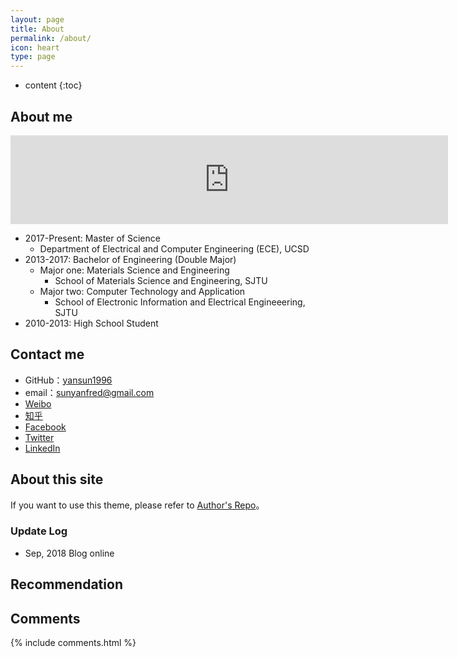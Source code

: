 ```yaml
---
layout: page
title: About
permalink: /about/
icon: heart
type: page
---
```


* content
{:toc}

## About me

<iframe src="https://githubbadge.appspot.com/yansun1996" style="border: 0;height: 142px;width: 700px;overflow: hidden;" frameBorder="0"></iframe>

* 2017-Present: Master of Science
    * Department of Electrical and Computer Engineering (ECE), UCSD
* 2013-2017: Bachelor of Engineering (Double Major)
    * Major one: Materials Science and Engineering
        * School of Materials Science and Engineering, SJTU
    * Major two: Computer Technology and Application
        * School of Electronic Information and Electrical Engineeering, SJTU
* 2010-2013: High School Student

## Contact me

* GitHub：[yansun1996](https://github.com/yansun1996)
* email：sunyanfred@gmail.com
* [Weibo](http://weibo.com/5132629547)
* [知乎](https://www.zhihu.com/people/huo-huo-huo-81)
* [Facebook](https://www.facebook.com/triplefire.yan.sun)
* [Twitter](https://twitter.com/sunyanfred)
* [LinkedIn](https://www.linkedin.com/in/yansun1996/)

## About this site


If you want to use this theme, please refer to [Author's Repo](https://github.com/Gaohaoyang/gaohaoyang.github.io/)。

### Update Log

* Sep, 2018 Blog online 

## Recommendation


## Comments

{% include comments.html %}
